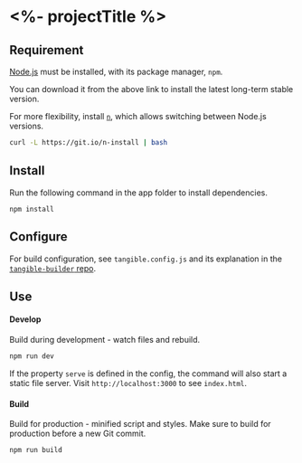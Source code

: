 # <%- projectTitle %>

## Requirement

[Node.js](https://nodejs.org/en/) must be installed, with its package manager, `npm`.

You can download it from the above link to install the latest long-term stable version.

For more flexibility, install [`n`](https://github.com/mklement0/n-install), which allows switching between Node.js versions.

```sh
curl -L https://git.io/n-install | bash
```

## Install

Run the following command in the app folder to install dependencies.

```
npm install
```

## Configure

For build configuration, see `tangible.config.js` and its explanation in the [`tangible-builder` repo](https://bitbucket.org/tangibleinc/tangible-builder).

## Use

#### Develop

Build during development - watch files and rebuild.

```sh
npm run dev
```

If the property `serve` is defined in the config, the command will also start a static file server. Visit `http://localhost:3000` to see `index.html`.

#### Build

Build for production - minified script and styles. Make sure to build for production before a new Git commit.


```sh
npm run build
```

